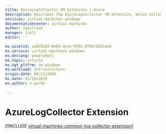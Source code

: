 ```yaml
---
title: AzureLogCollector VM Extension | Azure
description: Describes the AzureLogCollector VM extension, which collects all the log files and brings them together into one location in Azure Storage.
services: virtual-machines-windows
documentationcenter: virtual-machines
author: squillace
manager: timlt
editor: ''

ms.assetid: aa033a65-8eb8-4cae-9f91-0f80cbb55ae4
ms.service: virtual-machines-windows
ms.devlang: powershell
ms.topic: article
ms.tgt_pltfrm: vm-windows
ms.workload: infrastructure
origin.date: 08/23/2016
ms.date: 01/29/2018
ms.author: v-yeche

---
```

# AzureLogCollector Extension
[!INCLUDE [virtual-machines-common-log-collector-extension](../../../includes/virtual-machines-common-log-collector-extension.md)]


<!--The parent file of includes file of virtual-machines-common-log-collector-extension.md-->
<!--ms.date:01/29/2018-->
